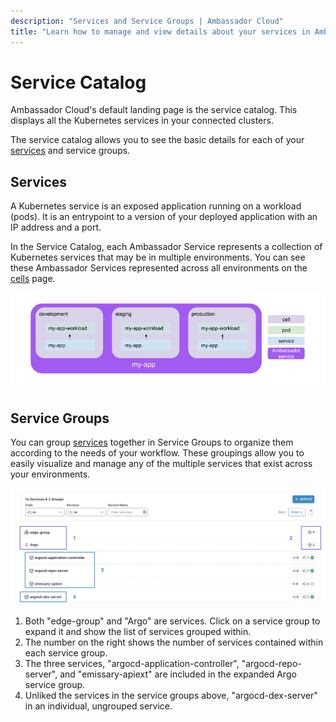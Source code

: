 ```yaml
---
description: "Services and Service Groups | Ambassador Cloud"
title: "Learn how to manage and view details about your services in Ambassador Cloud. Create service groups and manage the services across your environments."
---
```


# Service Catalog

Ambassador Cloud's default landing page is the service catalog. This displays all the Kubernetes services in your connected clusters.

The service catalog allows you to see the basic details for each of your [services](/docs/cloud/latest/service-catalog/concepts/services) and service groups.


## Services

A Kubernetes service is an exposed application running on a workload (pods). It is an entrypoint to a version of your deployed application with an IP address and a port.

In the Service Catalog, each Ambassador Service represents a collection of Kubernetes services that may be in multiple environments. You can see these Ambassador Services represented across all environments on the [cells](/docs/cloud/latest/service-catalog/howtos/cells) page.

![The services interactions](../../images/service-ambassador.png)

## Service Groups

You can group [services](/docs/cloud/latest/service-catalog/concepts/services) together in Service Groups to organize them according to the needs of your workflow. These groupings allow you to easily visualize and manage any of the multiple services that exist across your environments.

![Groups in service catalog](../../images/service-catalog-explanation.png)

1. Both "edge-group" and "Argo" are services. Click on a service group to expand it and show the list of services grouped within.
2. The number on the right shows the number of services contained within each service group.
3. The three services, "argocd-application-controller", "argocd-repo-server", and "emissary-apiext" are included in the expanded Argo service group. 
4. Unliked the services in the service groups above, "argocd-dex-server" in an individual, ungrouped service.
